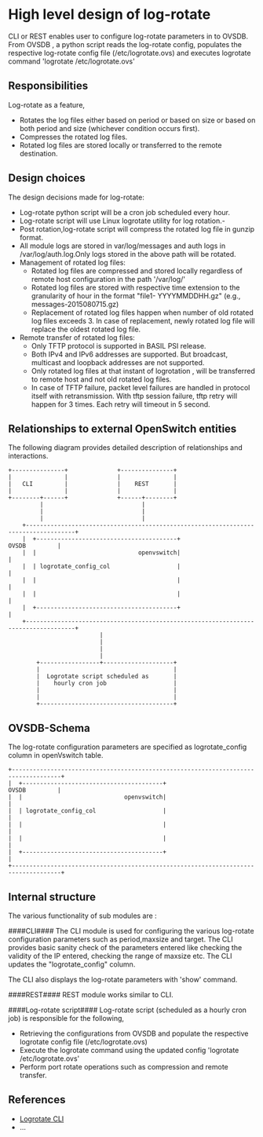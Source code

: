 High level design of log-rotate
===============================

CLI or REST enables user to configure log-rotate parameters in to OVSDB. From OVSDB , a python script reads the log-rotate config, populates the respective log-rotate config file (/etc/logrotate.ovs) and executes logrotate command 'logrotate /etc/logrotate.ovs'
 

Responsibilities
---------------

Log-rotate as a feature,

  - Rotates the log files either based on period or based on size or based on both period and size (whichever condition occurs first). 
  - Compresses the rotated log files.
  - Rotated log files are stored locally or transferred to the remote destination.


Design choices
--------------
The design decisions made for log-rotate:

- Log-rotate python script will be a cron job scheduled every hour.
- Log-rotate script will use Linux logrotate utility for log rotation.- 
- Post rotation,log-rotate script will compress the rotated log file in gunzip format.
- All module logs are stored in var/log/messages and auth logs in /var/log/auth.log.Only logs stored in the above path will be rotated.
- Management of rotated log files:
  - Rotated log files are compressed and stored locally regardless of remote host configuration in the path '/var/log/'
  - Rotated log files are stored with respective time extension to the granularity of hour in the format "file1- YYYYMMDDHH.gz" (e.g., messages-2015080715.gz)
  - Replacement of rotated log files happen when number of old rotated log files exceeds 3. In case of replacement, newly rotated log file will replace the oldest rotated log file.
- Remote transfer of rotated log files:
  -  Only TFTP protocol is supported in BASIL PSI release.
  -  Both IPv4 and IPv6 addresses are supported. But broadcast, multicast and loopback addresses are not supported.
  -  Only rotated log files at that instant of logrotation , will be transferred to remote host and not old rotated log files.
  -  In case of TFTP failure, packet level failures are handled in protocol itself with retransmission. With tftp session failure, tftp retry will happen for 3 times. Each retry will timeout in 5 second.


Relationships to external OpenSwitch entities
---------------------------------------------
The following diagram provides detailed description of relationships and interactions.

	
	+---------------+              +---------------+                      
	|               |              |               |                      
	|   CLI         |              |    REST       |                      
	|               |              |               |                      
	+--------+------+              +------+--------+                      
	         |                            |                                                 
	         |                            |                                                  
	         |                            |                                                 
	    +------------------------------------------------------------------------------------+
	    |  +----------------------------------------+                          OVSDB         |
	    |  |                             openvswitch|                                        |
	    |  | logrotate_config_col                   |                                        |
	    |  |                                        |                                        |
	    |  |                                        |                                        |
	    |  +----------------------------------------+                                        |
	    +------------------------------------------------------------------------------------+
	                          |                                                              
	                          |                                                             
	                          |                                                              
	                          |                                                             
	        +-----------------+--------------------+              
	        |                                      |              
	        |  Logrotate script scheduled as       |               
	        |    hourly cron job                   |               
	        |                                      |               
	        |                                      |               
	        +--------------------------------------+               


OVSDB-Schema
------------
The log-rotate configuration parameters are specified as logrotate\_config column in openVswitch table.

	+------------------------------------------------------------------------------------+
	|  +----------------------------------------+                          OVSDB         |
	|  |                             openvswitch|                                        |
	|  | logrotate_config_col                   |                                        |
	|  |                                        |                                        |
	|  |                                        |                                        |
	|  +----------------------------------------+                                        |
	+------------------------------------------------------------------------------------+


Internal structure
------------------
The various functionality of sub modules are :

####CLI####
The CLI module is used for configuring the various log-rotate configuration parameters such as period,maxsize and target. The CLI provides basic sanity check of the parameters entered like checking the validity of the IP entered, checking the range of maxsize etc.
The CLI updates the "logrotate\_config" column. 

The CLI also displays the log-rotate parameters with 'show' command.

####REST####
REST module works similar to CLI.

####Log-rotate script####
Log-rotate script (scheduled as a hourly cron job) is responsible for the following,

- Retrieving the configurations from OVSDB and populate the respective logrotate config file (/etc/logrotate.ovs)
- Execute the logrotate command using the updated config 'logrotate /etc/logrotate.ovs'
- Perform port rotate operations such as compression and remote transfer.  


  
References
----------
* [Logrotate CLI](http://www.openswitch.net/docs/redest1)
* ...

<!-- Include references to any other modules that interact with this module directly or through the database model. For example, CLI, REST, etc.
ops-fand might provide reference to ops-sensord, etc. -->
